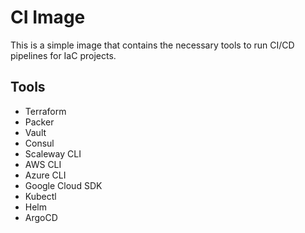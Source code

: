 # CI Image

This is a simple image that contains the necessary tools to run CI/CD pipelines for IaC projects.

## Tools

- Terraform
- Packer
- Vault
- Consul
- Scaleway CLI
- AWS CLI
- Azure CLI
- Google Cloud SDK
- Kubectl
- Helm
- ArgoCD